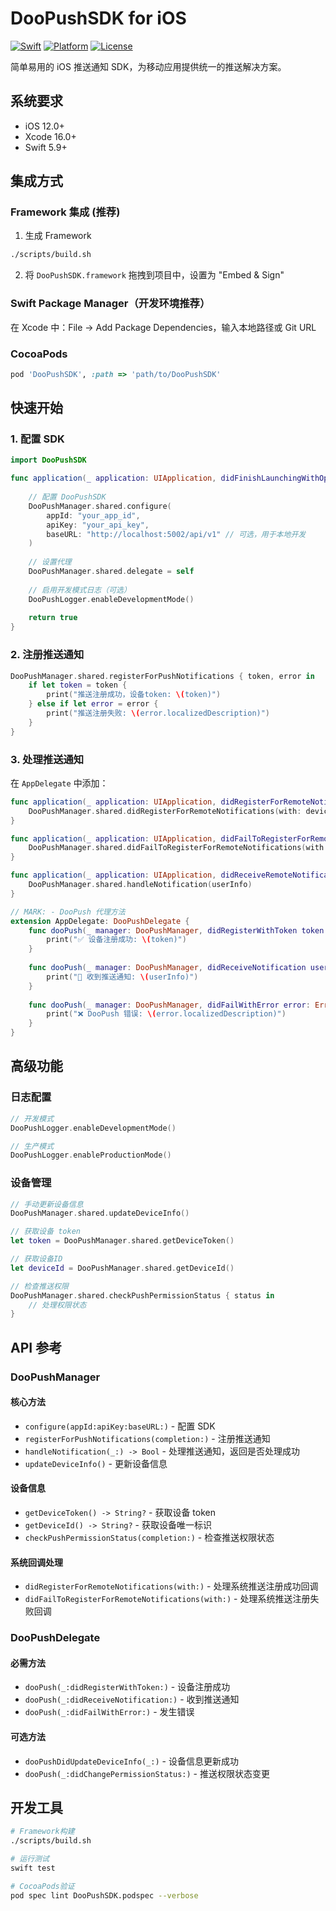 # DooPushSDK for iOS

[![Swift](https://img.shields.io/badge/Swift-5.9+-orange.svg)](https://swift.org)
[![Platform](https://img.shields.io/badge/Platform-iOS%2012.0+-blue.svg)](https://developer.apple.com/ios/)
[![License](https://img.shields.io/badge/License-MIT-green.svg)](LICENSE)

简单易用的 iOS 推送通知 SDK，为移动应用提供统一的推送解决方案。

## 系统要求

- iOS 12.0+
- Xcode 16.0+
- Swift 5.9+

## 集成方式

### Framework 集成 (推荐)

1. 生成 Framework
```bash
./scripts/build.sh
```

2. 将 `DooPushSDK.framework` 拖拽到项目中，设置为 "Embed & Sign"

### Swift Package Manager（开发环境推荐）

在 Xcode 中：File → Add Package Dependencies，输入本地路径或 Git URL

### CocoaPods

```ruby
pod 'DooPushSDK', :path => 'path/to/DooPushSDK'
```

## 快速开始

### 1. 配置 SDK

```swift
import DooPushSDK

func application(_ application: UIApplication, didFinishLaunchingWithOptions launchOptions: [UIApplication.LaunchOptionsKey: Any]?) -> Bool {
    
    // 配置 DooPushSDK
    DooPushManager.shared.configure(
        appId: "your_app_id",
        apiKey: "your_api_key",
        baseURL: "http://localhost:5002/api/v1" // 可选，用于本地开发
    )
    
    // 设置代理
    DooPushManager.shared.delegate = self
    
    // 启用开发模式日志（可选）
    DooPushLogger.enableDevelopmentMode()
    
    return true
}
```

### 2. 注册推送通知

```swift
DooPushManager.shared.registerForPushNotifications { token, error in
    if let token = token {
        print("推送注册成功，设备token: \(token)")
    } else if let error = error {
        print("推送注册失败: \(error.localizedDescription)")
    }
}
```

### 3. 处理推送通知

在 `AppDelegate` 中添加：

```swift
func application(_ application: UIApplication, didRegisterForRemoteNotificationsWithDeviceToken deviceToken: Data) {
    DooPushManager.shared.didRegisterForRemoteNotifications(with: deviceToken)
}

func application(_ application: UIApplication, didFailToRegisterForRemoteNotificationsWithError error: Error) {
    DooPushManager.shared.didFailToRegisterForRemoteNotifications(with: error)
}

func application(_ application: UIApplication, didReceiveRemoteNotification userInfo: [AnyHashable: Any]) {
    DooPushManager.shared.handleNotification(userInfo)
}

// MARK: - DooPush 代理方法
extension AppDelegate: DooPushDelegate {
    func dooPush(_ manager: DooPushManager, didRegisterWithToken token: String) {
        print("✅ 设备注册成功: \(token)")
    }
    
    func dooPush(_ manager: DooPushManager, didReceiveNotification userInfo: [AnyHashable: Any]) {
        print("🔔 收到推送通知: \(userInfo)")
    }
    
    func dooPush(_ manager: DooPushManager, didFailWithError error: Error) {
        print("❌ DooPush 错误: \(error.localizedDescription)")
    }
}
```

## 高级功能

### 日志配置

```swift
// 开发模式
DooPushLogger.enableDevelopmentMode()

// 生产模式
DooPushLogger.enableProductionMode()
```

### 设备管理

```swift
// 手动更新设备信息
DooPushManager.shared.updateDeviceInfo()

// 获取设备 token
let token = DooPushManager.shared.getDeviceToken()

// 获取设备ID
let deviceId = DooPushManager.shared.getDeviceId()

// 检查推送权限
DooPushManager.shared.checkPushPermissionStatus { status in
    // 处理权限状态
}
```

## API 参考

### DooPushManager

#### 核心方法
- `configure(appId:apiKey:baseURL:)` - 配置 SDK
- `registerForPushNotifications(completion:)` - 注册推送通知
- `handleNotification(_:) -> Bool` - 处理推送通知，返回是否处理成功
- `updateDeviceInfo()` - 更新设备信息

#### 设备信息
- `getDeviceToken() -> String?` - 获取设备 token
- `getDeviceId() -> String?` - 获取设备唯一标识
- `checkPushPermissionStatus(completion:)` - 检查推送权限状态

#### 系统回调处理
- `didRegisterForRemoteNotifications(with:)` - 处理系统推送注册成功回调
- `didFailToRegisterForRemoteNotifications(with:)` - 处理系统推送注册失败回调

### DooPushDelegate

#### 必需方法
- `dooPush(_:didRegisterWithToken:)` - 设备注册成功
- `dooPush(_:didReceiveNotification:)` - 收到推送通知
- `dooPush(_:didFailWithError:)` - 发生错误

#### 可选方法
- `dooPushDidUpdateDeviceInfo(_:)` - 设备信息更新成功
- `dooPush(_:didChangePermissionStatus:)` - 推送权限状态变更

## 开发工具

```bash
# Framework构建
./scripts/build.sh

# 运行测试
swift test

# CocoaPods验证
pod spec lint DooPushSDK.podspec --verbose
```